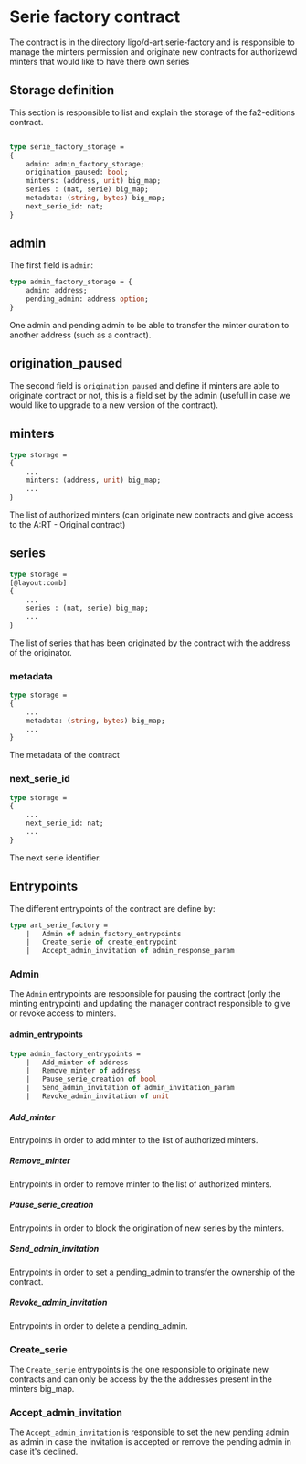 
# Serie factory contract

The contract is in the directory ligo/d-art.serie-factory and is responsible to manage the minters permission and originate new contracts for authorizewd minters that would like to have there own series


## Storage definition

This section is responsible to list and explain the storage of the fa2-editions contract.


``` ocaml

type serie_factory_storage =
{
    admin: admin_factory_storage;
    origination_paused: bool;
    minters: (address, unit) big_map;
    series : (nat, serie) big_map;
    metadata: (string, bytes) big_map;
    next_serie_id: nat;
}

```

## admin

The first field is `admin`:


``` ocaml
type admin_factory_storage = {
    admin: address;
    pending_admin: address option;
}

```

One admin and pending admin to be able to transfer the minter curation to another address (such as a contract).

## origination_paused

The second field is `origination_paused` and define if minters are able to originate contract or not, this is a field set by the admin (usefull in case we would like to upgrade to a new version of the contract).

## minters


``` ocaml
type storage =
{
    ...
    minters: (address, unit) big_map;
    ...
}

```

The list of authorized minters (can originate new contracts and give access to the A:RT - Original contract)

## series


``` ocaml
type storage =
[@layout:comb]
{
    ...
    series : (nat, serie) big_map;
    ...
}
```

The list of series that has been originated by the contract with the address of the originator.

### metadata

``` ocaml
type storage =
{
    ...
    metadata: (string, bytes) big_map;
    ...
}
```

The metadata of the contract

### next_serie_id

``` ocaml
type storage =
{
    ...
    next_serie_id: nat;
    ...
}
```

The next serie identifier.

## Entrypoints

The different entrypoints of the contract are define by:

``` ocaml
type art_serie_factory = 
    |   Admin of admin_factory_entrypoints
    |   Create_serie of create_entrypoint
    |   Accept_admin_invitation of admin_response_param 

```

### Admin

The `Admin` entrypoints are responsible for pausing the contract (only the minting entrypoint) and updating the manager contract responsible to give or revoke access to minters.

#### admin_entrypoints

``` ocaml
type admin_factory_entrypoints =
    |   Add_minter of address
    |   Remove_minter of address
    |   Pause_serie_creation of bool
    |   Send_admin_invitation of admin_invitation_param
    |   Revoke_admin_invitation of unit
```


##### Add_minter

Entrypoints in order to add minter to the list of authorized minters.

##### Remove_minter

Entrypoints in order to remove minter to the list of authorized minters.

##### Pause_serie_creation

Entrypoints in order to block the origination of new series by the minters.

##### Send_admin_invitation

Entrypoints in order to set a pending_admin to transfer the ownership of the contract.

##### Revoke_admin_invitation

Entrypoints in order to delete a pending_admin.


### Create_serie

The `Create_serie` entrypoints is the one responsible to originate new contracts and can only be access by the the addresses present in the minters big_map.


### Accept_admin_invitation

The `Accept_admin_invitation` is responsible to set the new pending admin as admin in case the invitation is accepted or remove the pending admin in case it's declined.
